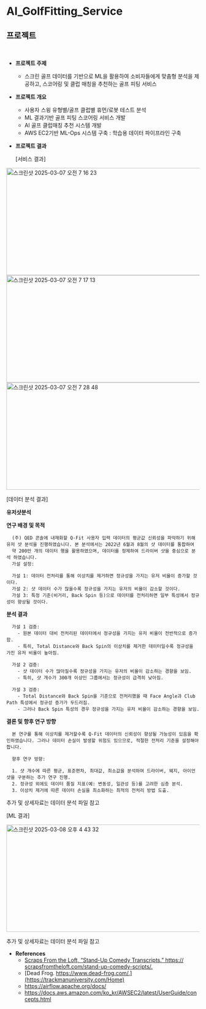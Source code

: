 # AI_GolfFitting_Service

## 프로젝트
<br>

- **프로젝트 주제**
  - 스크린 골프 데이터를 기반으로 ML을 활용하여 소비자들에게 맞춤형 분석을 제공하고, 스코어링 및 클럽 매칭을 추천하는 골프 피팅 서비스

- **프로젝트 개요**
  -	사용자 스윙 유형별/골프 클럽별 휴먼/로봇 테스트 분석
  -	ML 결과기반 골프 피팅 스코어링 서비스 개발
  -	AI 골프 클럽매칭 추천 시스템 개발
  -	AWS EC2기반 ML-Ops 시스템 구축 : 학습용 데이터 파이프라인 구축


- **프로젝트 결과**

  [서비스 결과]

<img width="621" height = "280" alt="스크린샷 2025-03-07 오전 7 16 23" src="https://github.com/user-attachments/assets/0eb41017-1aa5-403f-87cb-b743e20af248" />
<img width="621" height = "280" alt="스크린샷 2025-03-07 오전 7 17 13" src="https://github.com/user-attachments/assets/a53f5ae0-bc3e-400f-b7bc-f93b67a61de5" />
<img width="621" height = "280" alt="스크린샷 2025-03-07 오전 7 28 48" src="https://github.com/user-attachments/assets/c0098d09-674d-4a35-900e-b5a4539b1732" />

  [데이터 분석 결과]

   **유저샷분석**
  
  **연구 배경 및 목적**
  
      (주) QED 콘솔에 내재화할 Q-Fit 사용자 입력 데이터의 평균값 신뢰성을 파악하기 위해 유저 샷 분석을 진행하였습니다. 본 분석에서는 2022년 6월과 8월의 샷 데이터를 통합하여
      약 200만 개의 데이터 행을 활용하였으며, 데이터를 정제하여 드라이버 샷을 중심으로 분석 하였습니다.  
      가설 설정:  
  
      가설 1: 데이터 전처리를 통해 이상치를 제거하면 정규성을 가지는 유저 비율이 증가할 것이다.  
      가설 2: 샷 데이터 수가 많을수록 정규성을 가지는 유저의 비율이 감소할 것이다.  
      가설 3: 특정 기준(비거리, Back Spin 등)으로 데이터를 전처리하면 일부 특성에서 정규성이 향상될 것이다.  

  **분석 결과**
  
      가설 1 검증:  
        - 원본 데이터 대비 전처리된 데이터에서 정규성을 가지는 유저 비율이 전반적으로 증가함.  
        - 특히, Total Distance와 Back Spin의 이상치를 제거한 데이터일수록 정규성을 가진 유저 비율이 높아짐. 
        
      가설 2 검증:  
        - 샷 데이터 수가 많아질수록 정규성을 가지는 유저의 비율이 감소하는 경향을 보임.  
        - 특히, 샷 개수가 300개 이상인 그룹에서는 정규성이 급격히 낮아짐.  
        
      가설 3 검증:  
        - Total Distance와 Back Spin을 기준으로 전처리했을 때 Face Angle과 Club Path 특성에서 정규성 증가가 두드러짐.  
        - 그러나 Back Spin 특성의 경우 정규성을 가지는 유저 비율이 감소하는 경향을 보임.  

  
  **결론 및 향후 연구 방향**
  
      본 연구를 통해 이상치를 제거할수록 Q-Fit 데이터의 신뢰성이 향상될 가능성이 있음을 확인하였습니다. 그러나 데이터 손실이 발생할 위험도 있으므로, 적절한 전처리 기준을 설정해야합니다.  
      
      향후 연구 방향:  
  
      1. 샷 개수에 따른 평균, 표준편차, 최대값, 최소값을 분석하여 드라이버, 웨지, 아이언 샷을 구분하는 추가 연구 진행.  
      2. 정규성 외에도 데이터 품질 지표(예: 변동성, 일관성 등)를 고려한 심층 분석.  
      3. 이상치 제거에 따른 데이터 손실을 최소화하는 최적의 전처리 방법 도출.  
  
  추가 및 상세자료는 데이터 분석 파일 참고


  [ML 결과]

<img width="621" height = "280" alt="스크린샷 2025-03-08 오후 4 43 32" src="https://github.com/user-attachments/assets/98cc90ac-0876-429a-adb4-2b4d1c17a697" />

추가 및 상세자료는 데이터 분석 파일 참고

- **References**
  - [Scraps From the Loft, “Stand-Up Comedy Transcripts.” https:// scrapsfromtheloft.com/stand-up-comedy-scripts/.](https://xgboost.readthedocs.io/en/stable/)
  - [Dead Frog. https://www.dead-frog.com/.](https://trackmanuniversity.com/Home)
  - https://airflow.apache.org/docs/
  - https://docs.aws.amazon.com/ko_kr/AWSEC2/latest/UserGuide/concepts.html



<br><br>


